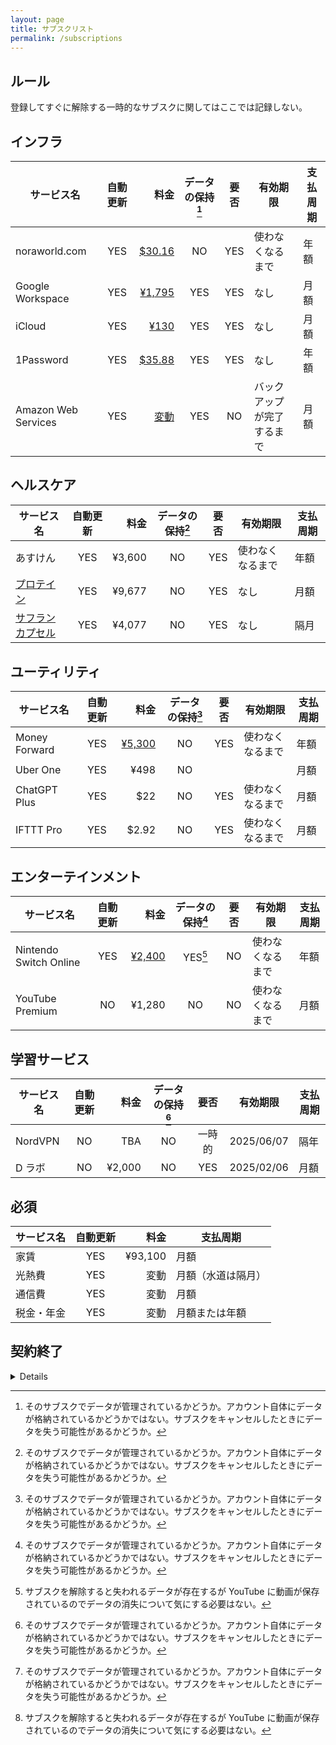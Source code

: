 ```yaml
---
layout: page
title: サブスクリスト
permalink: /subscriptions
---
```


## ルール
登録してすぐに解除する一時的なサブスクに関してはここでは記録しない。



## インフラ

| サービス名 | 自動更新 | 料金 | データの保持[^data] | 要否 | 有効期限 | 支払周期 |
| --- | :---: | ---: | :---: | :---: | --- | --- |
| noraworld.com | YES | [$30.16](https://dcc.godaddy.com/control/noraworld.com/settings) | NO | YES | 使わなくなるまで | 年額 |
| Google Workspace | YES | [¥1,795](https://www.g-workspace.jp/price/) | YES | YES | なし | 月額 |
| iCloud | YES | [¥130](https://support.apple.com/ja-jp/HT201238) | YES | YES | なし | 月額 |
| 1Password | YES | [$35.88](https://1password.com/sign-up/) | YES | YES | なし | 年額 |
| Amazon Web Services | YES | [変動](https://us-east-1.console.aws.amazon.com/billing/home?region=us-east-1#/) | YES | NO | バックアップが完了するまで | 月額 |



## ヘルスケア

| サービス名 | 自動更新 | 料金 | データの保持[^data] | 要否 | 有効期限 | 支払周期 |
| --- | :---: | ---: | :---: | :---: | --- | --- |
| あすけん | YES | ¥3,600 | NO | YES | 使わなくなるまで | 年額 |
| [プロテイン](https://frombanana.com/shop/products/hfp002) | YES | ¥9,677 | NO | YES | なし | 月額 |
| [サフランカプセル](https://jp.iherb.com/pr/life-extension-optimized-saffron-88-25-mg-60-vegetarian-capsules/23953) | YES | ¥4,077 | NO | YES | なし | 隔月 |



## ユーティリティ

| サービス名 | 自動更新 | 料金 | データの保持[^data] | 要否 | 有効期限 | 支払周期 |
| --- | :---: | ---: | :---: | :---: | --- | --- |
| Money Forward | YES | [¥5,300](https://support.me.moneyforward.com/hc/ja/articles/4409828451993-%E3%83%97%E3%83%AC%E3%83%9F%E3%82%A2%E3%83%A0%E3%82%B5%E3%83%BC%E3%83%93%E3%82%B9%E3%81%AE%E6%96%99%E9%87%91%E3%81%AB%E3%81%A4%E3%81%84%E3%81%A6%E6%95%99%E3%81%88%E3%81%A6%E3%81%8F%E3%81%A0%E3%81%95%E3%81%84) | NO | YES | 使わなくなるまで | 年額 |
| Uber One | YES | ¥498 | NO | | | 月額 |
| ChatGPT Plus | YES | $22 | NO | YES | 使わなくなるまで | 月額 |
| IFTTT Pro | YES | $2.92 | NO | YES | 使わなくなるまで | 月額 |



## エンターテインメント

| サービス名 | 自動更新 | 料金 | データの保持[^data] | 要否 | 有効期限 | 支払周期 |
| --- | :---: | ---: | :---: | :---: | --- | --- |
| Nintendo Switch Online | YES | [¥2,400](https://www.nintendo.co.jp/hardware/switch/onlineservice/pricing/index.html) | YES[^do_not_care] | NO | 使わなくなるまで | 年額 |
| YouTube Premium | NO | ¥1,280 | NO | NO | 使わなくなるまで | 月額 |



## 学習サービス

| サービス名 | 自動更新 | 料金 | データの保持[^data] | 要否 | 有効期限 | 支払周期 |
| --- | :---: | ---: | :---: | :---: | --- | --- |
| NordVPN | NO | TBA | NO | 一時的 | 2025/06/07 | 隔年 |
| D ラボ | NO | ¥2,000 | NO | YES | 2025/02/06 | 月額 |



## 必須

| サービス名 | 自動更新 | 料金 | 支払周期 |
| --- | :---: | ---: | --- |
| 家賃 | YES | ¥93,100 | 月額 |
| 光熱費 | YES | 変動 | 月額（水道は隔月） |
| 通信費 | YES | 変動 | 月額 |
| 税金・年金 | YES | 変動 | 月額または年額 |



## 契約終了
<details>

| サービス名 | 自動更新 | 料金 | データの保持[^data] | 要否 | 有効期限 | 支払周期 |
| --- | :---: | ---: | :---: | :---: | --- | --- |
| Zenhub | NO | [$12.50](https://www.zenhub.com/pricing) | 部分的 | NO | 2024/04/07 | 月額 |
| Amazon Prime | NO | [¥600](https://www.amazon.co.jp/gp/primecentral) | NO | NO | 2024/03/31 | 月額 |
| Kindle Unlimited | NO | [¥980](https://www.amazon.co.jp/yourmembershipsandsubscriptions) | NO | NO | 2024/04/25 | 月額 |
| Netflix | NO | [¥790](https://help.netflix.com/en/node/24926) | NO | NO | 2023/09/28 | 月額 |
| d アニメストア | NO | ¥550 | NO | NO | 2023/07/29 | 月額 |
| Language Reactor | NO | ¥853 | NO | NO | 2023/07/11 | 月額 |
| PolyGit | NO | ¥1,300 | NO | NO | 2023/06/13 | 年額 |
| HiNative | NO | ¥1,200 | NO | NO | 2022/09/03 | 月額 |
| NordVPN | NO | ¥1,510 | NO | NO | 2022/08/27 | 月額 |
| YouTube Premium | NO | ¥1,180 | NO | NO | 2022/08/09 | 月額 |
| D ラボ | NO | ¥1,320 | NO | NO | 2022/08/01 | 月額 |
| ELSA Speak | NO | ¥3,600 | NO | NO | 2022/06/18 | 年額 |
| PlayStation Plus | NO | ¥5,143 | YES[^do_not_care] | NO | 2022/03/27 | 年額 |
</details>



[^data]: そのサブスクでデータが管理されているかどうか。アカウント自体にデータが格納されているかどうかではない。サブスクをキャンセルしたときにデータを失う可能性があるかどうか。

[^do_not_care]: サブスクを解除すると失われるデータが存在するが YouTube に動画が保存されているのでデータの消失について気にする必要はない。
